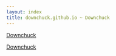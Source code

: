 ```yaml
---
layout: index
title: downchuck.github.io ~ Downchuck
---
```



<a href="https://github.com/Downchuck/">Downchuck</a>

[Downchuck](https://github.com/Downchuck/)
